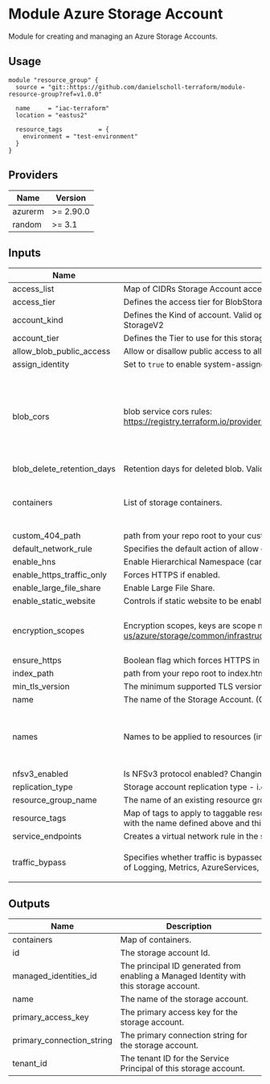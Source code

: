 # Module Azure Storage Account

Module for creating and managing an Azure Storage Accounts.

## Usage

```
module "resource_group" {
  source = "git::https://github.com/danielscholl-terraform/module-resource-group?ref=v1.0.0"

  name     = "iac-terraform"
  location = "eastus2"

  resource_tags          = {
    environment = "test-environment"
  }
}

```

<!--- BEGIN_TF_DOCS --->
## Providers

| Name | Version |
|------|---------|
| azurerm | >= 2.90.0 |
| random | >= 3.1 |

## Inputs

| Name | Description | Type | Default | Required |
|------|-------------|------|---------|:-----:|
| access\_list | Map of CIDRs Storage Account access. | `map(string)` | `{}` | no |
| access\_tier | Defines the access tier for BlobStorage, FileStorage and StorageV2 accounts | `string` | `"Hot"` | no |
| account\_kind | Defines the Kind of account. Valid options are BlobStorage, BlockBlobStorage, FileStorage, Storage and StorageV2 | `string` | `"StorageV2"` | no |
| account\_tier | Defines the Tier to use for this storage account (Standard or Premium). | `string` | n/a | yes |
| allow\_blob\_public\_access | Allow or disallow public access to all blobs or containers in the storage account. | `bool` | `false` | no |
| assign\_identity | Set to `true` to enable system-assigned managed identity, or `false` to disable it. | `bool` | `true` | no |
| blob\_cors | blob service cors rules:  https://registry.terraform.io/providers/hashicorp/azurerm/latest/docs/resources/storage_account#cors_rule | <pre>map(object({<br>    allowed_headers    = list(string)<br>    allowed_methods    = list(string)<br>    allowed_origins    = list(string)<br>    exposed_headers    = list(string)<br>    max_age_in_seconds = number<br>  }))</pre> | n/a | yes |
| blob\_delete\_retention\_days | Retention days for deleted blob. Valid value is between 1 and 365 (set to 0 to disable). | `number` | `7` | no |
| containers | List of storage containers. | <pre>list(object({<br>    name        = string<br>    access_type = string<br>  }))</pre> | `[]` | no |
| custom\_404\_path | path from your repo root to your custom 404 page | `string` | n/a | yes |
| default\_network\_rule | Specifies the default action of allow or deny when no other network rules match | `string` | `"Allow"` | no |
| enable\_hns | Enable Hierarchical Namespace (can be used with Azure Data Lake Storage Gen 2). | `bool` | `false` | no |
| enable\_https\_traffic\_only | Forces HTTPS if enabled. | `bool` | `true` | no |
| enable\_large\_file\_share | Enable Large File Share. | `bool` | `false` | no |
| enable\_static\_website | Controls if static website to be enabled on the storage account. Possible values are `true` or `false` | `bool` | `false` | no |
| encryption\_scopes | Encryption scopes, keys are scope names. more info https://docs.microsoft.com/en-us/azure/storage/common/infrastructure-encryption-enable?tabs=portal | <pre>map(object({<br>    enable_infrastructure_encryption = bool<br>  }))</pre> | `{}` | no |
| ensure\_https | Boolean flag which forces HTTPS in order to ensure secure connections. | `bool` | `true` | no |
| index\_path | path from your repo root to index.html | `string` | n/a | yes |
| min\_tls\_version | The minimum supported TLS version for the storage account. | `string` | `"TLS1_2"` | no |
| name | The name of the Storage Account. (Optional) - names override | `string` | n/a | yes |
| names | Names to be applied to resources (inclusive) | <pre>object({<br>    environment = string<br>    location    = string<br>    product     = string<br>  })</pre> | <pre>{<br>  "environment": "tf",<br>  "location": "eastus2",<br>  "product": "iac"<br>}</pre> | no |
| nfsv3\_enabled | Is NFSv3 protocol enabled? Changing this forces a new resource to be created | `bool` | `false` | no |
| replication\_type | Storage account replication type - i.e. LRS, GRS, RAGRS, ZRS, GZRS, RAGZRS. | `string` | `"LRS"` | no |
| resource\_group\_name | The name of an existing resource group. | `string` | n/a | yes |
| resource\_tags | Map of tags to apply to taggable resources in this module. By default the taggable resources are tagged with the name defined above and this map is merged in | `map(string)` | `{}` | no |
| service\_endpoints | Creates a virtual network rule in the subnet\_id (values are virtual network subnet ids). | `map(string)` | `{}` | no |
| traffic\_bypass | Specifies whether traffic is bypassed for Logging/Metrics/AzureServices. Valid options are any combination of Logging, Metrics, AzureServices, or None. | `list(string)` | <pre>[<br>  "None"<br>]</pre> | no |

## Outputs

| Name | Description |
|------|-------------|
| containers | Map of containers. |
| id | The storage account Id. |
| managed\_identities\_id | The principal ID generated from enabling a Managed Identity with this storage account. |
| name | The name of the storage account. |
| primary\_access\_key | The primary access key for the storage account. |
| primary\_connection\_string | The primary connection string for the storage account. |
| tenant\_id | The tenant ID for the Service Principal of this storage account. |
<!--- END_TF_DOCS --->
